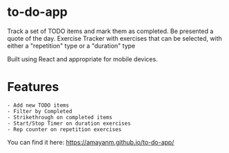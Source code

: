 # to-do-app

Track a set of TODO items and mark them as completed.
Be presented a quote of the day.
Exercise Tracker with exercises that can be selected, with either a "repetition" type or a "duration" type

Built using React and appropriate for mobile devices.

# Features
    - Add new TODO items
    - Filter by Completed
    - Strikethrough on completed items
    - Start/Stop Timer on duration exercises
    - Rep counter on repetition exercises


You can find it here:
https://amayanm.github.io/to-do-app/